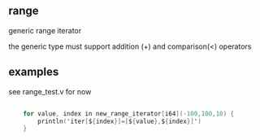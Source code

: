 ## range

generic range iterator

the generic type must support addition (+) and comparison(<) operators


## examples

see range_test.v for now

```v

	for value, index in new_range_iterator[i64](-100,100,10) {
		println('iter[${index}]=[${value},${index}]')
	}
```

